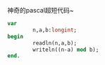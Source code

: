 神奇的pascal超短代码~
```pascal
var
        n,a,b:longint;
begin
        readln(n,a,b);
        writeln((n-a) mod b);
end.
```